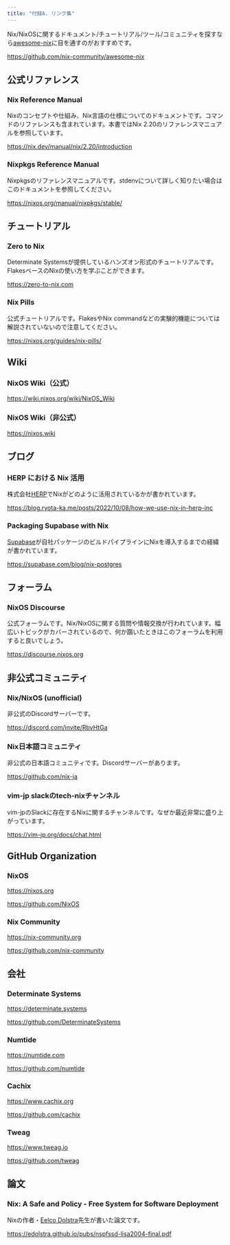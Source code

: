 ```yaml
---
title: "付録A. リンク集"
---
```


Nix/NixOSに関するドキュメント/チュートリアル/ツール/コミュニティを探すなら[awesome-nix](https://github.com/nix-community/awesome-nix)に目を通すのがおすすめです。

https://github.com/nix-community/awesome-nix

## 公式リファレンス

### Nix Reference Manual

Nixのコンセプトや仕組み、Nix言語の仕様についてのドキュメントです。コマンドのリファレンスも含まれています。本書ではNix 2.20のリファレンスマニュアルを参照しています。

https://nix.dev/manual/nix/2.20/introduction

### Nixpkgs Reference Manual

Nixpkgsのリファレンスマニュアルです。stdenvについて詳しく知りたい場合はこのドキュメントを参照してください。

https://nixos.org/manual/nixpkgs/stable/

## チュートリアル

### Zero to Nix

Determinate Systemsが提供しているハンズオン形式のチュートリアルです。FlakesベースのNixの使い方を学ぶことができます。

https://zero-to-nix.com

### Nix Pills

公式チュートリアルです。FlakesやNix commandなどの実験的機能については解説されていないので注意してください。

https://nixos.org/guides/nix-pills/

## Wiki

### NixOS Wiki（公式）

https://wiki.nixos.org/wiki/NixOS_Wiki

### NixOS Wiki（非公式）

https://nixos.wiki

## ブログ

### HERP における Nix 活用

株式会社[HERP](https://herp.co.jp)でNixがどのように活用されているかが書かれています。

https://blog.ryota-ka.me/posts/2022/10/08/how-we-use-nix-in-herp-inc

### Packaging Supabase with Nix

[Supabase](https://supabase.com)が自社パッケージのビルドパイプラインにNixを導入するまでの経緯が書かれています。

https://supabase.com/blog/nix-postgres

## フォーラム

### NixOS Discourse

公式フォーラムです。Nix/NixOSに関する質問や情報交換が行われています。幅広いトピックがカバーされているので、何か躓いたときはこのフォーラムを利用すると良いでしょう。

https://discourse.nixos.org

## 非公式コミュニティ

### Nix/NixOS (unofficial)

非公式のDiscordサーバーです。

https://discord.com/invite/RbvHtGa

### Nix日本語コミュニティ

非公式の日本語コミュニティです。Discordサーバーがあります。

https://github.com/nix-ja

### vim-jp slackのtech-nixチャンネル

vim-jpのSlackに存在するNixに関するチャンネルです。なぜか最近非常に盛り上がっています。

https://vim-jp.org/docs/chat.html

## GitHub Organization

### NixOS

https://nixos.org

https://github.com/NixOS

### Nix Community

https://nix-community.org

https://github.com/nix-community

## 会社

### Determinate Systems

https://determinate.systems

https://github.com/DeterminateSystems

### Numtide

https://numtide.com

https://github.com/numtide

### Cachix

https://www.cachix.org

https://github.com/cachix

### Tweag

https://www.tweag.io

https://github.com/tweag

## 論文

### Nix: A Safe and Policy - Free System for Software Deployment

Nixの作者・[Eelco Dolstra](https://edolstra.github.io)先生が書いた論文です。

https://edolstra.github.io/pubs/nspfssd-lisa2004-final.pdf
